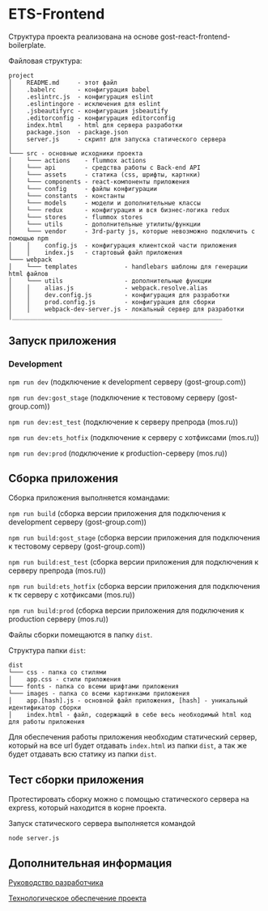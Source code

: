 # ETS-Frontend

Структура проекта реализована на основе gost-react-frontend-boilerplate.

Файловая структура:

```
project
│    README.md     - этот файл
│    .babelrc      - конфигурация babel
│    .eslintrc.js  - конфигурация eslint
│    .eslintingore - исключения для eslint
│    .jsbeautifyrc - конфигурация jsbeautify
│    .editorconfig - конфигурация editorconfig
│    index.html    - html для сервера разработки
│    package.json  - package.json
│    server.js     - скрипт для запуска статического сервера   
│
└─── src - основные исходники проекта
│    └─── actions    - flummox actions
│    └─── api        - средства работы с Back-end API
│    └─── assets     - статика (css, шрифты, картнки)
│    └─── components - react-компоненты приложения
│    └─── config     - файлы конфигурации
│    └─── constants  - константы
│    └─── models     - модели и дополнительные классы
│    └─── redux      - конфигурация и вся бизнес-логика redux
│    └─── stores     - flummox stores
│    └─── utils      - дополнительные утилиты/функции
│    └─── vendor     - 3rd-party js, которые невозможно подключить с помощью npm
│    │    config.js  - конфигурация клиентской части приложения
│    │    index.js   - стартовый файл приложения
└─── webpack
│    └─── templates             - handlebars шаблоны для генерации html файлов
│    └─── utils                 - дополнительные функции
│    │    alias.js              - webpack.resolve.alias
│    │    dev.config.js         - конфигурация для разработки
│    │    prod.config.js        - конфигурация для сборки
│    │    webpack-dev-server.js - локальный сервер для разработки
│__________________________________________________________
```

## Запуск приложения

### Development

`npm run dev` (подключение к development серверу (gost-group.com))

`npm run dev:gost_stage` (подключение к тестовому серверу (gost-group.com))

`npm run dev:est_test` (подключение к серверу препрода (mos.ru))

`npm run dev:ets_hotfix` (подключение к серверу с хотфиксами (mos.ru))

`npm run dev:prod` (подключение к production-серверу (mos.ru))

## Сборка приложения

Сборка приложения выполняется командами:

`npm run build` (сборка версии приложения для подключения к development серверу (gost-group.com))

`npm run build:gost_stage` (сборка версии приложения для подключения к тестовому серверу (gost-group.com))

`npm run build:est_test` (сборка версии приложения для подключения к серверу препрода (mos.ru))

`npm run build:ets_hotfix` (сборка версии приложения для подключения к тк серверу с хотфиксами (mos.ru))

`npm run build:prod` (сборка версии приложения для подключения к production серверу (mos.ru))

Файлы сборки помещаются в папку `dist`.

Структура папки `dist`:

```
dist
└─── css - папка со стилями
│    app.css - стили приложения
└─── fonts - папка со всеми шрифтами приложения
└─── images - папка со всеми картинками приложения
│    app.[hash].js - основной файл приложения, [hash] - уникальный идентификатор сборки
│    index.html - файл, содержащий в себе весь необходимый html код для работы приложения
```

Для обеспечения работы приложения необходим статический сервер, который на все url будет отдавать `index.html` из папки `dist`, а так же будет отдавать всю статику из папки `dist`.

## Тест сборки приложения

Протестировать сборку можно с помощью статического сервера на express, который находится в корне проекта.

Запуск статического сервера выполняется командой

`node server.js`

## Дополнительная информация

[Руководство разработчика](/docs/DEV.md)

[Технологическое обеспечение проекта](/docs/TECH_SPECS.md)
